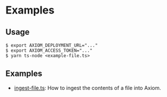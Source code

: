 # Examples

## Usage

```shell
$ export AXIOM_DEPLOYMENT_URL="..."
$ export AXIOM_ACCESS_TOKEN="..."
$ yarn ts-node <example-file.ts>
```

## Examples

* [ingest-file.ts](ingest-file.ts): How to ingest the contents of a file into
  Axiom.
